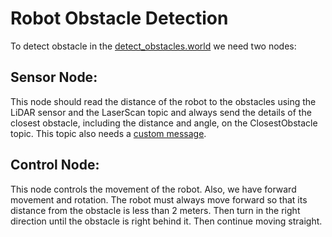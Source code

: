 # Robot Obstacle Detection

To detect obstacle in the [detect_obstacles.world](https://github.com/ZahraRahimii/Detect-Obstacle-Robot/blob/main/detect_obstacles.world) we need two nodes:

## Sensor Node: 
This node should read the distance of the robot to the obstacles using the LiDAR sensor and the LaserScan topic and always send the details of the closest obstacle, including the distance and angle, on the ClosestObstacle topic. This topic also needs a [custom message](https://github.com/ZahraRahimii/Detect-Obstacle-Robot/blob/main/msg/custom_msg.msg).

## Control Node: 
This node controls the movement of the robot. Also, we have forward movement and rotation. The robot must always move forward so that its distance from the obstacle is less than 2 meters. Then turn in the right direction until the obstacle is right behind it. Then continue moving straight. 
